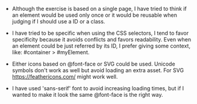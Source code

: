 * Although the exercise is based on a single page, I have tried to think if an element would be used only once or it would be reusable when judging if I should use a ID or a class.

* I have tried to be specific when using the CSS selectors, I tend to favor specificity because it avoids conflicts and favors readability. Even when an element could be just referred by its ID, I prefer giving some context,  like: #container > #myElement.

* Either icons based on @font-face or SVG could be used. Unicode symbols don't work as well but avoid loading an extra asset. For SVG https://feathericons.com/ might work well. 

* I have used 'sans-serif' font to avoid increasing loading times, but if I wanted to make it look the same @font-face is the right way.
